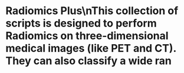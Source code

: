 # Radiomics Plus\nThis collection of scripts is designed to perform Radiomics on three-dimensional medical images (like PET and CT). They can also classify a wide ran